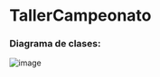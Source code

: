 # TallerCampeonato

### Diagrama de clases:
![image](https://github.com/user-attachments/assets/9a630097-7c24-4f9e-a929-7f12b9f3b76e)
